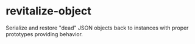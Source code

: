 # revitalize-object

Serialize and restore "dead" JSON objects back to instances with proper prototypes providing behavior.

